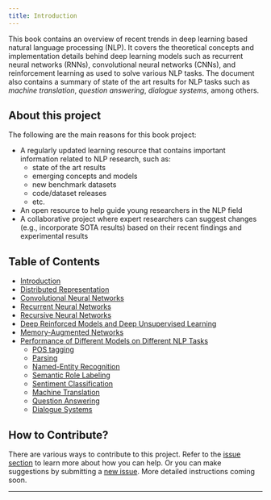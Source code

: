 ```yaml
---
title: Introduction
---
```


This book contains an overview of recent trends in deep learning based natural language processing (NLP). It covers the theoretical concepts and implementation details behind deep learning models such as recurrent neural networks (RNNs), convolutional neural networks (CNNs), and reinforcement learning as used to solve various NLP tasks. The document also contains a summary of state of the art results for NLP tasks such as *machine translation*, *question answering*, *dialogue systems*, among others.

## About this project
The following are the main reasons for this book project:
- A regularly updated learning resource that contains important information related to NLP research, such as:
    - state of the art results
    - emerging concepts and models
    - new benchmark datasets
    - code/dataset releases
    - etc.
- An open resource to help guide young researchers in the NLP field
- A collaborative project where expert researchers can suggest changes (e.g., incorporate SOTA results) based on their recent findings and experimental results

## Table of Contents
- [Introduction](https://nlpoverview.com/#1)
- [Distributed Representation](https://nlpoverview.com/#2)
- [Convolutional Neural Networks](https://nlpoverview.com/#3)
- [Recurrent Neural Networks](https://nlpoverview.com/#4)
- [Recursive Neural Networks](https://nlpoverview.com/#5)
- [Deep Reinforced Models and Deep Unsupervised Learning](https://nlpoverview.com/#6)
- [Memory-Augmented Networks](https://nlpoverview.com/#7)
- [Performance of Different Models on Different NLP Tasks](https://nlpoverview.com/#8)
    - [POS tagging](https://nlpoverview.com/#a-pos-tagging)
    - [Parsing](https://nlpoverview.com/#b-parsing)
    - [Named-Entity Recognition](https://nlpoverview.com/#c-named-entity-recognition)
    - [Semantic Role Labeling](https://nlpoverview.com/#d-semantic-role-labeling)
    - [Sentiment Classification](https://nlpoverview.com/#e-sentiment-classification)
    - [Machine Translation](https://nlpoverview.com/#f-machine-translation)
    - [Question Answering](https://nlpoverview.com/#g-question-answering)
    - [Dialogue Systems](https://nlpoverview.com/#g-dialogue-systems)

## How to Contribute?
There are various ways to contribute to this project. Refer to the [issue section](https://github.com/omarsar/nlp_overview/issues/1) to learn more about how you can help. Or you can make suggestions by submitting a [new issue](https://github.com/omarsar/nlp_overview/issues/new). More detailed instructions coming soon.

---
